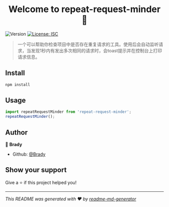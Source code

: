 <h1 align="center">Welcome to repeat-request-minder 👋</h1>
<p>
  <img alt="Version" src="https://img.shields.io/badge/version-1.0.0-blue.svg?cacheSeconds=2592000" />
  <a href="#" target="_blank">
    <img alt="License: ISC" src="https://img.shields.io/badge/License-ISC-yellow.svg" />
  </a>
</p>

> 一个可以帮助你检查项目中是否存在重复请求的工具。使用后会自动监听请求，当发现1秒内有发出多次相同的请求时，会toast提示并在控制台上打印请求信息。

## Install

```sh
npm install
```

## Usage

```js
import repeatRequestMinder from 'repeat-request-minder';
repeatRequestMinder();
```

## Author

👤 **Brady**

* Github: [@Brady](https://github.com/WadeZhu)

## Show your support

Give a ⭐️ if this project helped you!

***
_This README was generated with ❤️ by [readme-md-generator](https://github.com/kefranabg/readme-md-generator)_